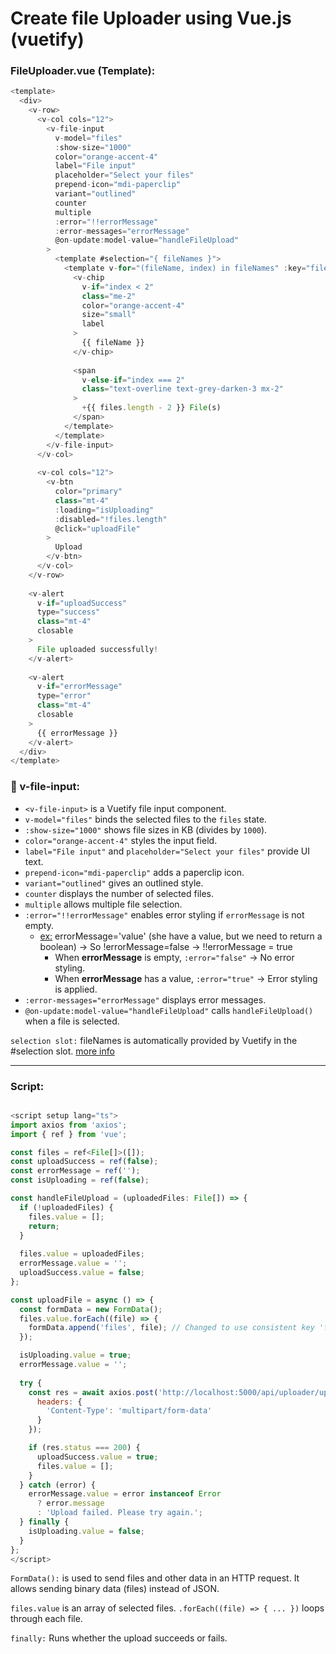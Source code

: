 # Create file Uploader using Vue.js (vuetify)

### FileUploader.vue (Template):
```js
<template>
  <div>
    <v-row>
      <v-col cols="12">
        <v-file-input
          v-model="files"
          :show-size="1000"
          color="orange-accent-4"
          label="File input"
          placeholder="Select your files"
          prepend-icon="mdi-paperclip"
          variant="outlined"
          counter
          multiple
          :error="!!errorMessage"
          :error-messages="errorMessage"
          @on-update:model-value="handleFileUpload"
        >
          <template #selection="{ fileNames }">
            <template v-for="(fileName, index) in fileNames" :key="fileName">
              <v-chip
                v-if="index < 2"
                class="me-2"
                color="orange-accent-4"
                size="small"
                label
              >
                {{ fileName }}
              </v-chip>
              
              <span
                v-else-if="index === 2"
                class="text-overline text-grey-darken-3 mx-2"
              >
                +{{ files.length - 2 }} File(s)
              </span>
            </template>
          </template>
        </v-file-input>
      </v-col>
      
      <v-col cols="12">
        <v-btn 
          color="primary" 
          class="mt-4" 
          :loading="isUploading"
          :disabled="!files.length"
          @click="uploadFile"
        >
          Upload
        </v-btn>
      </v-col>
    </v-row>
    
    <v-alert
      v-if="uploadSuccess"
      type="success"
      class="mt-4"
      closable
    >
      File uploaded successfully!
    </v-alert>
    
    <v-alert
      v-if="errorMessage"
      type="error"
      class="mt-4"
      closable
    >
      {{ errorMessage }}
    </v-alert>
  </div>
</template>

```

### 📌 v-file-input:
- ```<v-file-input>``` is a Vuetify file input component.
- ```v-model="files"``` binds the selected files to the ```files``` state.
- ```:show-size="1000"``` shows file sizes in KB (divides by ```1000```).
- ```color="orange-accent-4"``` styles the input field.
- ``label="File input"`` and ``placeholder="Select your files"`` provide UI text.
- ``prepend-icon="mdi-paperclip"`` adds a paperclip icon.
- ``variant="outlined"`` gives an outlined style.
- ``counter`` displays the number of selected files.
- ``multiple`` allows multiple file selection.
- ``:error="!!errorMessage"`` enables error styling if ``errorMessage`` is not empty.
  - <u>ex:</u> errorMessage='value' (she have a value, but we need to return a boolean) → So !errorMessage=false → !!errorMessage = true
    - When **errorMessage** is empty, ``:error="false"`` → No error styling.
    - When **errorMessage** has a value, ``:error="true"`` → Error styling is applied.
- ``:error-messages="errorMessage"`` displays error messages.
- ``@on-update:model-value="handleFileUpload"`` calls ``handleFileUpload()`` when a file is selected.

``selection slot:`` fileNames is automatically provided by Vuetify in the #selection slot. [more info](https://vuetifyjs.com/en/api/v-file-input/#:~:text=to%20the%20input.-,selection,-%7B%0A%20%20fileNames%3A)

---
### Script:

```js

<script setup lang="ts">
import axios from 'axios';
import { ref } from 'vue';

const files = ref<File[]>([]);
const uploadSuccess = ref(false);
const errorMessage = ref('');
const isUploading = ref(false);

const handleFileUpload = (uploadedFiles: File[]) => {
  if (!uploadedFiles) {
    files.value = [];
    return;
  }
  
  files.value = uploadedFiles;
  errorMessage.value = '';
  uploadSuccess.value = false;
};

const uploadFile = async () => {
  const formData = new FormData();
  files.value.forEach((file) => {
    formData.append('files', file); // Changed to use consistent key 'files'
  });

  isUploading.value = true;
  errorMessage.value = '';
  
  try {
    const res = await axios.post('http://localhost:5000/api/uploader/upload', formData, {
      headers: {
        'Content-Type': 'multipart/form-data'
      }
    });

    if (res.status === 200) {
      uploadSuccess.value = true;
      files.value = [];
    }
  } catch (error) {
    errorMessage.value = error instanceof Error 
      ? error.message 
      : 'Upload failed. Please try again.';
  } finally {
    isUploading.value = false;
  }
};
</script>
```

``FormData():`` is used to send files and other data in an HTTP request. It allows sending binary data (files) instead of JSON.

``files.value`` is an array of selected files.
``.forEach((file) => { ... })`` loops through each file.

``finally:`` Runs whether the upload succeeds or fails.